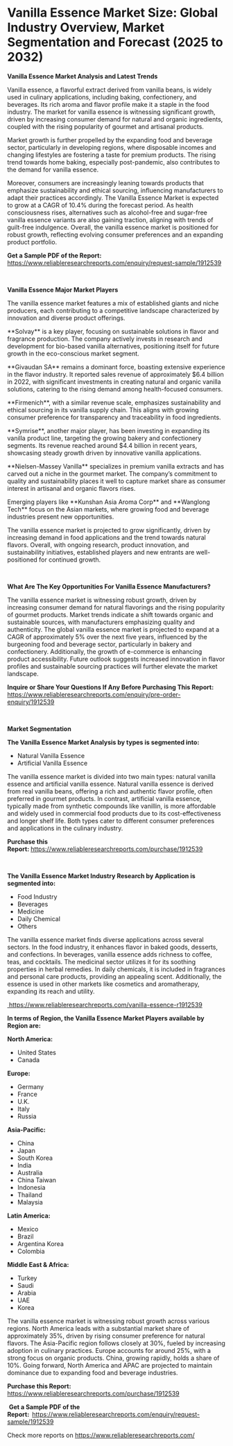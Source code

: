 <p><h1>Vanilla Essence Market Size: Global Industry Overview, Market Segmentation and Forecast (2025 to 2032)</h1></p><p><strong>Vanilla Essence Market Analysis and Latest Trends</strong></p>
<p><p>Vanilla essence, a flavorful extract derived from vanilla beans, is widely used in culinary applications, including baking, confectionery, and beverages. Its rich aroma and flavor profile make it a staple in the food industry. The market for vanilla essence is witnessing significant growth, driven by increasing consumer demand for natural and organic ingredients, coupled with the rising popularity of gourmet and artisanal products.</p><p>Market growth is further propelled by the expanding food and beverage sector, particularly in developing regions, where disposable incomes and changing lifestyles are fostering a taste for premium products. The rising trend towards home baking, especially post-pandemic, also contributes to the demand for vanilla essence. </p><p>Moreover, consumers are increasingly leaning towards products that emphasize sustainability and ethical sourcing, influencing manufacturers to adapt their practices accordingly. The Vanilla Essence Market is expected to grow at a CAGR of 10.4% during the forecast period. As health consciousness rises, alternatives such as alcohol-free and sugar-free vanilla essence variants are also gaining traction, aligning with trends of guilt-free indulgence. Overall, the vanilla essence market is positioned for robust growth, reflecting evolving consumer preferences and an expanding product portfolio.</p></p>
<p><strong>Get a Sample PDF of the Report:&nbsp;</strong> <a href="https://www.reliableresearchreports.com/enquiry/request-sample/1912539?utm_campaign=3253&utm_medium=2&utm_source=Github&utm_content=ia&utm_term=02042025&utm_id=vanilla-essence">https://www.reliableresearchreports.com/enquiry/request-sample/1912539</a></p>
<p>&nbsp;</p>
<p><strong>Vanilla Essence Major Market Players</strong></p>
<p><p>The vanilla essence market features a mix of established giants and niche producers, each contributing to a competitive landscape characterized by innovation and diverse product offerings.</p><p>**Solvay** is a key player, focusing on sustainable solutions in flavor and fragrance production. The company actively invests in research and development for bio-based vanilla alternatives, positioning itself for future growth in the eco-conscious market segment.</p><p>**Givaudan SA** remains a dominant force, boasting extensive experience in the flavor industry. It reported sales revenue of approximately $6.4 billion in 2022, with significant investments in creating natural and organic vanilla solutions, catering to the rising demand among health-focused consumers.</p><p>**Firmenich**, with a similar revenue scale, emphasizes sustainability and ethical sourcing in its vanilla supply chain. This aligns with growing consumer preference for transparency and traceability in food ingredients.</p><p>**Symrise**, another major player, has been investing in expanding its vanilla product line, targeting the growing bakery and confectionery segments. Its revenue reached around $4.4 billion in recent years, showcasing steady growth driven by innovative vanilla applications.</p><p>**Nielsen-Massey Vanilla** specializes in premium vanilla extracts and has carved out a niche in the gourmet market. The company’s commitment to quality and sustainability places it well to capture market share as consumer interest in artisanal and organic flavors rises.</p><p>Emerging players like **Kunshan Asia Aroma Corp** and **Wanglong Tech** focus on the Asian markets, where growing food and beverage industries present new opportunities. </p><p>The vanilla essence market is projected to grow significantly, driven by increasing demand in food applications and the trend towards natural flavors. Overall, with ongoing research, product innovation, and sustainability initiatives, established players and new entrants are well-positioned for continued growth.</p></p>
<p>&nbsp;</p>
<p><strong>What Are The Key Opportunities For Vanilla Essence Manufacturers?</strong></p>
<p><p>The vanilla essence market is witnessing robust growth, driven by increasing consumer demand for natural flavorings and the rising popularity of gourmet products. Market trends indicate a shift towards organic and sustainable sources, with manufacturers emphasizing quality and authenticity. The global vanilla essence market is projected to expand at a CAGR of approximately 5% over the next five years, influenced by the burgeoning food and beverage sector, particularly in bakery and confectionery. Additionally, the growth of e-commerce is enhancing product accessibility. Future outlook suggests increased innovation in flavor profiles and sustainable sourcing practices will further elevate the market landscape.</p></p>
<p><strong>Inquire or Share Your Questions If Any Before Purchasing This Report:</strong> <a href="https://www.reliableresearchreports.com/enquiry/pre-order-enquiry/1912539?utm_campaign=3253&utm_medium=2&utm_source=Github&utm_content=ia&utm_term=02042025&utm_id=vanilla-essence">https://www.reliableresearchreports.com/enquiry/pre-order-enquiry/1912539</a></p>
<p>&nbsp;</p>
<p><strong>Market Segmentation</strong></p>
<p><strong>The Vanilla Essence Market Analysis by types is segmented into:</strong></p>
<p><ul><li>Natural Vanilla Essence</li><li>Artificial Vanilla Essence</li></ul></p>
<p><p>The vanilla essence market is divided into two main types: natural vanilla essence and artificial vanilla essence. Natural vanilla essence is derived from real vanilla beans, offering a rich and authentic flavor profile, often preferred in gourmet products. In contrast, artificial vanilla essence, typically made from synthetic compounds like vanillin, is more affordable and widely used in commercial food products due to its cost-effectiveness and longer shelf life. Both types cater to different consumer preferences and applications in the culinary industry.</p></p>
<p><strong>Purchase this Report:&nbsp;</strong><a href="https://www.reliableresearchreports.com/purchase/1912539?utm_campaign=3253&utm_medium=2&utm_source=Github&utm_content=ia&utm_term=02042025&utm_id=vanilla-essence">https://www.reliableresearchreports.com/purchase/1912539</a></p>
<p>&nbsp;</p>
<p><strong>The Vanilla Essence Market Industry Research by Application is segmented into:</strong></p>
<p><ul><li>Food Industry</li><li>Beverages</li><li>Medicine</li><li>Daily Chemical</li><li>Others</li></ul></p>
<p><p>The vanilla essence market finds diverse applications across several sectors. In the food industry, it enhances flavor in baked goods, desserts, and confections. In beverages, vanilla essence adds richness to coffee, teas, and cocktails. The medicinal sector utilizes it for its soothing properties in herbal remedies. In daily chemicals, it is included in fragrances and personal care products, providing an appealing scent. Additionally, the essence is used in other markets like cosmetics and aromatherapy, expanding its reach and utility.</p></p>
<p><a href="https://www.reliableresearchreports.com/vanilla-essence-r1912539?utm_campaign=3253&utm_medium=2&utm_source=Github&utm_content=ia&utm_term=02042025&utm_id=vanilla-essence">&nbsp;https://www.reliableresearchreports.com/vanilla-essence-r1912539</a></p>
<p><strong>In terms of Region, the Vanilla Essence Market Players available by Region are:</strong></p>
<p>
    <p> <strong> North America: </strong>
        <ul>
            <li>United States</li>
            <li>Canada</li>
        </ul>
        </p> 
    <p> <strong> Europe: </strong>
        <ul>
            <li>Germany</li>
            <li>France</li>
            <li>U.K.</li>
            <li>Italy</li>
            <li>Russia</li>
        </ul>
        </p> 
    <p> <strong> Asia-Pacific: </strong>
        <ul>
            <li>China</li>
            <li>Japan</li>
            <li>South Korea</li>
            <li>India</li>
            <li>Australia</li>
            <li>China Taiwan</li>
            <li>Indonesia</li>
            <li>Thailand</li>
            <li>Malaysia</li>
        </ul>
        </p> 
    <p> <strong> Latin America: </strong>
        <ul>
            <li>Mexico</li>
            <li>Brazil</li>
            <li>Argentina Korea</li>
            <li>Colombia</li>
        </ul>
        </p> 
    <p> <strong> Middle East & Africa: </strong>
        <ul>
            <li>Turkey</li>
            <li>Saudi</li>
            <li>Arabia</li>
            <li>UAE</li>
            <li>Korea</li>
        </ul>
    </p>
    </p>
<p><p>The vanilla essence market is witnessing robust growth across various regions. North America leads with a substantial market share of approximately 35%, driven by rising consumer preference for natural flavors. The Asia-Pacific region follows closely at 30%, fueled by increasing adoption in culinary practices. Europe accounts for around 25%, with a strong focus on organic products. China, growing rapidly, holds a share of 10%. Going forward, North America and APAC are projected to maintain dominance due to expanding food and beverage industries.</p></p>
<p><strong>Purchase this Report: </strong><a href="https://www.reliableresearchreports.com/purchase/1912539?utm_campaign=3253&utm_medium=2&utm_source=Github&utm_content=ia&utm_term=02042025&utm_id=vanilla-essence">https://www.reliableresearchreports.com/purchase/1912539</a></p>
<p>&nbsp;<strong>Get a Sample PDF of the Report:&nbsp;&nbsp;</strong><a href="https://www.reliableresearchreports.com/enquiry/request-sample/1912539?utm_campaign=3253&utm_medium=2&utm_source=Github&utm_content=ia&utm_term=02042025&utm_id=vanilla-essence">https://www.reliableresearchreports.com/enquiry/request-sample/1912539</a></p>
<p><strong></strong></p>
<p>Check more reports on <a href="https://www.reliableresearchreports.com/?utm_campaign=3253&utm_medium=2&utm_source=Github&utm_content=ia&utm_term=02042025&utm_id=vanilla-essence">https://www.reliableresearchreports.com/</a></p>